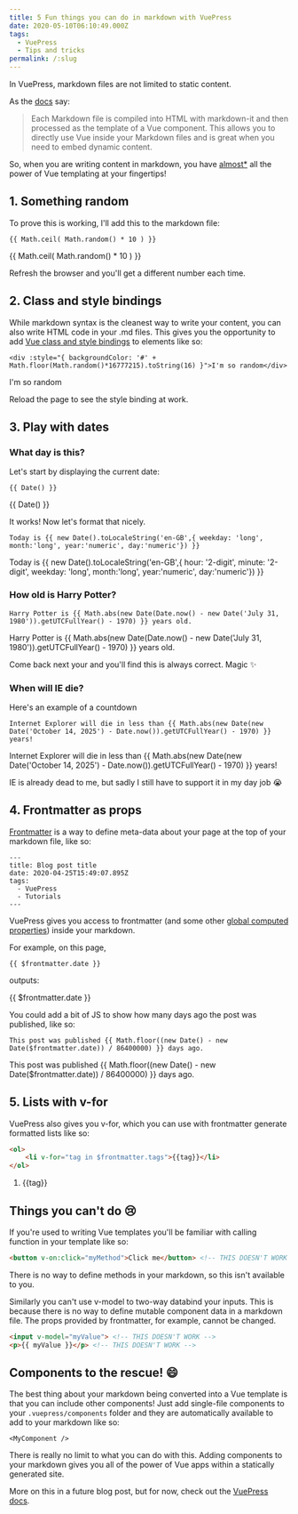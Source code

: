 ```yaml
---
title: 5 Fun things you can do in markdown with VuePress
date: 2020-05-10T06:10:49.000Z
tags:
  - VuePress
  - Tips and tricks
permalink: /:slug
---
```

In VuePress, markdown files are not limited to static content. 

As the [docs](https://vuepress.vuejs.org/guide/#how-it-works) say:

> Each Markdown file is compiled into HTML with markdown-it and then processed as the template of a Vue component. This allows you to directly use Vue inside your Markdown files and is great when you need to embed dynamic content.

So, when you are writing content in markdown, you have [almost*](#things-you-can-t-do) all the power of Vue templating at your fingertips!

## 1. Something random

To prove this is working, I'll add this to the markdown file:

```
{{ Math.ceil( Math.random() * 10 ) }}
```

{{ Math.ceil( Math.random() * 10 ) }}

Refresh the browser and you'll get a different number each time. 

## 2. Class and style bindings

While markdown syntax is the cleanest way to write your content, you can also write HTML code in your .md files. This gives you the opportunity to add [Vue class and style bindings](https://v1.vuejs.org/guide/class-and-style.html) to elements like so:

```
<div :style="{ backgroundColor: '#' + Math.floor(Math.random()*16777215).toString(16) }">I'm so random</div>
```

<div :style="{ backgroundColor: '#' + Math.floor(Math.random()*16777215).toString(16) }">I'm so random</div>

Reload the page to see the style binding at work.

## 3. Play with dates

### What day is this?

Let's start by displaying the current date:

```
{{ Date() }}
```

{{ Date() }}

It works! Now let's format that nicely.

```
Today is {{ new Date().toLocaleString('en-GB',{ weekday: 'long', month:'long', year:'numeric', day:'numeric'}) }}
```

Today is {{ new Date().toLocaleString('en-GB',{ hour: '2-digit', minute: '2-digit', weekday: 'long', month:'long', year:'numeric', day:'numeric'}) }}

### How old is Harry Potter?

```
Harry Potter is {{ Math.abs(new Date(Date.now() - new Date('July 31, 1980')).getUTCFullYear() - 1970) }} years old.
```

Harry Potter is {{ Math.abs(new Date(Date.now() - new Date('July 31, 1980')).getUTCFullYear() - 1970) }} years old.

Come back next your and you'll find this is always correct. Magic :sparkles:

### When will IE die?

Here's an example of a countdown

```
Internet Explorer will die in less than {{ Math.abs(new Date(new Date('October 14, 2025') - Date.now()).getUTCFullYear() - 1970) }} years!
```

Internet Explorer will die in less than {{ Math.abs(new Date(new Date('October 14, 2025') - Date.now()).getUTCFullYear() - 1970) }} years!

IE is already dead to me, but sadly I still have to support it in my day job :sob:

## 4. Frontmatter as props

[Frontmatter](https://v1.vuepress.vuejs.org/guide/frontmatter.html) is a way to define meta-data about your page at the top of your markdown file, like so:

```
---
title: Blog post title
date: 2020-04-25T15:49:07.895Z
tags:
  - VuePress
  - Tutorials
---
```

VuePress gives you access to frontmatter (and some other [global computed properties](https://v1.vuepress.vuejs.org/guide/global-computed.html)) inside your markdown.

For example, on this page, 

```
{{ $frontmatter.date }}
```

outputs:

{{ $frontmatter.date }}

You could add a bit of JS to show how many days ago the post was published, like so:

```
This post was published {{ Math.floor((new Date() - new Date($frontmatter.date)) / 86400000) }} days ago.
```

This post was published {{ Math.floor((new Date() - new Date($frontmatter.date)) / 86400000) }} days ago.

## 5. Lists with v-for

VuePress also gives you v-for, which you can use with frontmatter generate formatted lists like so:

```html
<ol>
    <li v-for="tag in $frontmatter.tags">{{tag}}</li>
</ol>
```

<ol>
    <li v-for="tag in $frontmatter.tags">{{tag}}</li>
</ol>

## Things you can't do :cry:

If you're used to writing Vue templates you'll be familiar with calling function in your template like so:

```html
<button v-on:click="myMethod">Click me</button> <!-- THIS DOESN'T WORK -->
```

There is no way to define methods in your markdown, so this isn't available to you. 

Similarly you can't use v-model to two-way databind your inputs. This is because there is no way to define mutable component data in a markdown file. The props provided by frontmatter, for example, cannot be changed.

```html
<input v-model="myValue"> <!-- THIS DOESN'T WORK -->
<p>{{ myValue }}</p> <!-- THIS DOESN'T WORK -->
```

## Components to the rescue! :smile:

The best thing about your markdown being converted into a Vue template is that you can include other components! Just add single-file components to your `.vuepress/components` folder and they are automatically available to add to your markdown like so:

```
<MyComponent />
```

There is really no limit to what you can do with this. Adding components to your markdown gives you all of the power of Vue apps within a statically generated site. 

More on this in a future blog post, but for now, check out the [VuePress docs](https://vuepress.vuejs.org/guide/using-vue.html#using-components).

<TinyLetter />
